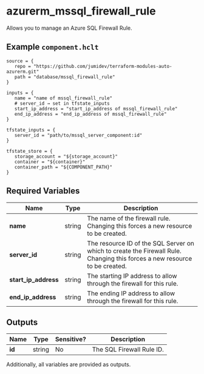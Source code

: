 # azurerm_mssql_firewall_rule

Allows you to manage an Azure SQL Firewall Rule.

## Example `component.hclt`

```hcl
source = {
   repo = "https://github.com/jumidev/terraform-modules-auto-azurerm.git" 
   path = "database/mssql_firewall_rule" 
}

inputs = {
   name = "name of mssql_firewall_rule" 
   # server_id → set in tfstate_inputs
   start_ip_address = "start_ip_address of mssql_firewall_rule" 
   end_ip_address = "end_ip_address of mssql_firewall_rule" 
}

tfstate_inputs = {
   server_id = "path/to/mssql_server_component:id" 
}

tfstate_store = {
   storage_account = "${storage_account}" 
   container = "${container}" 
   container_path = "${COMPONENT_PATH}" 
}

```

## Required Variables

| Name | Type |  Description |
| ---- | --------- |  ----------- |
| **name** | string |  The name of the firewall rule. Changing this forces a new resource to be created. | 
| **server_id** | string |  The resource ID of the SQL Server on which to create the Firewall Rule. Changing this forces a new resource to be created. | 
| **start_ip_address** | string |  The starting IP address to allow through the firewall for this rule. | 
| **end_ip_address** | string |  The ending IP address to allow through the firewall for this rule. | 



## Outputs

| Name | Type | Sensitive? | Description |
| ---- | ---- | --------- | --------- |
| **id** | string | No  | The SQL Firewall Rule ID. | 

Additionally, all variables are provided as outputs.
